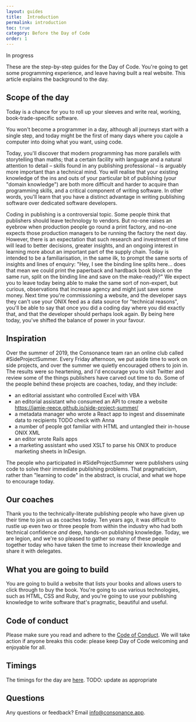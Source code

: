 ```yaml
---
layout: guides
title:  Introduction
permalink: introduction
toc: true
category: Before the Day of Code
order: 1
---
```


<!-- <span class="tag tag--draft">Not started</span> -->
<span class="tag tag--progress">In progress</span>
<!-- <span class="tag tag--review">Ready for review</span> -->
<!-- <span class="tag tag--approved">Approved</span> -->

<p class="content__abstract">
  These are the step-by-step guides for the Day of Code. You're going to get some programming experience, and leave having built a real website. This article explains the background to the day.
</p>

## Scope of the day

Today is a chance for you to roll up your sleeves and write real, working, book-trade-specific software.

You won't become a programmer in a day, although all journeys start with a single step, and today might be the first of many days where you cajole a computer into doing what you want, using code.

Today, you'll discover that modern programming has more parallels with storytelling than maths; that a certain facility with language and a natural attention to detail – skills found in any publishing professional – is arguably more important than a technical mind. You will realise that your existing knowledge of the ins and outs of your particular bit of publishing (your "domain knowledge") are both more difficult and harder to acquire than programming skills, and a critical component of writing software. In other words, you'll learn that you have a distinct advantage in writing publishing software over dedicated software developers.

Coding in publishing is a controversial topic. Some people think that publishers should leave technology to vendors. But no-one raises an eyebrow when production people go round a
print factory, and no-one expects those production managers to be running
the factory the next day. However, there is an expectation that such research
and investment of time will lead to better decisions, greater insights, and
an ongoing interest in learning more about an important part of the supply
chain. Today is intended to be a familiarisation, in the same ilk, to prompt
the same sorts of insights and lines of enquiry: "Hey, I see the binding
line splits here... does that mean we could print the paperback and
hardback book block on the same run, split on the binding line and save on
the make-ready?" We expect you to leave today being able to make the same sort of non-expert, but curious, observations that increase agency and might just save some money. Next time you're commissioning a website, and the developer says they can't use your ONIX feed as a data source for "technical reasons", you'll be able to say that once you did a coding day where you did exactly that, and that the developer should perhaps look again. By being here today, you've shifted the balance of power in your favour.

## Inspiration

Over the summer of 2019, the Consonance team ran an online club called #SideProjectSummer. Every Friday afternoon, we put aside time to work on side projects, and over the summer we quietly encouraged others to join in. The results were so heartening, and I'd encourage you to visit Twitter and review some of the things publishers have carved out time to do. Some of the people behind these projects are coaches, today, and they include:

* an editorial assistant who controlled Excel with VBA
* an editorial assistant who consumed an API to create a website https://jamie-reece.github.io/side-project-summer/
* a metadata manager who wrote a React app to ingest and disseminate data to recipients TODO check with Anna
* a number of people got familiar with HTML and untangled their in-house ONIX XML
* an editor wrote Rails apps
* a marketing assistant who used XSLT to parse his ONIX to produce marketing sheets in InDesign.

The people who participated in #SideProjectSummer were publishers using code to solve their immediate publishing problems. That pragmaticism, rather than "learning to code" in the abstract, is crucial, and what we hope to encourage today.

## Our coaches

Thank you to the technically-literate publishing people who have given up their time to join us as coaches
today. Ten years ago, it was difficult to rustle up even two or three people from within the industry who had both technical confidence *and* deep, hands-on publishing knowledge. Today, we are legion, and we're so pleased to gather so many of these people together today who have taken the time to increase their knowledge and share it with delegates.

## What you are going to build

You are going to build a website that lists your books and allows users to click through to buy the book. You're going to use various technologies, such as HTML, CSS and Ruby, and you're going to use your publishing knowledge to write software that's pragmatic, beautiful and useful.

## Code of conduct

Please make sure you read and adhere to the [Code of Conduct](/coc). We will take action if anyone breaks this code: please keep Day of Code welcoming and enjoyable for all.

## Timings

The timings for the day are [here](/delegates). TODO: update as appropriate

## Questions

Any questions or feedback? Email info@consonance.app.


